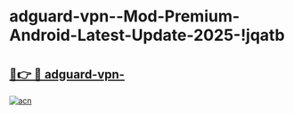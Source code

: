 # adguard-vpn--Mod-Premium-Android-Latest-Update-2025-!jqatb

# <h2><a href="https://ic9016.esa.edu.pl?title=adguard-vpn-&ref=jqatb">🔗👉 🔴 adguard-vpn-</a></h2>

[![acn](https://github.com/user-attachments/assets/0f9c940e-d8b0-45ae-aac7-cd30a18b3e1c)](https://ic9016.esa.edu.pl?title=adguard-vpn-&ref=jqatb)

